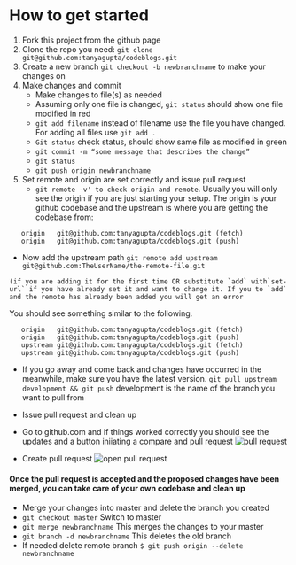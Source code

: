 # How to get started
1. Fork this project from the github page
1. Clone the repo you need: `git clone git@github.com:tanyagupta/codeblogs.git`
1. Create a new branch `git checkout -b newbranchname` to make your changes on
1.  Make changes and commit
    - Make changes to file(s) as needed 
    - Assuming only one file is changed, `git status` should show one file modified in red
    - `git add filename` instead of filename use the file you have changed. For adding all files use `git add .`
    - `Git status` check status, should show same file as modified in green
    - `git commit -m “some message that describes the change”`
    - `git status`
    - `git push origin newbranchname`
1. Set remote and origin are set correctly and issue pull request
   - `git remote -v' to check origin and remote`. Usually you will only see the origin if you are just starting your setup. The origin is your github codebase and the upstream is where you are getting the codebase from: 

```
   origin	git@github.com:tanyagupta/codeblogs.git (fetch)
   origin	git@github.com:tanyagupta/codeblogs.git (push)
``` 
   - Now add the upstream path
    `git remote add upstream git@github.com:TheUserName/the-remote-file.git` 
    
    (if you are adding it for the first time OR substitute `add` with`set-url` if you have already set it and want to change it. If you to `add` and the remote has already been added you will get an error

You should see something similar to the following. 

```
   origin	git@github.com:tanyagupta/codeblogs.git (fetch)
   origin	git@github.com:tanyagupta/codeblogs.git (push)
   upstream	git@github.com:tanyagupta/codeblogs.git (fetch)
   upstream	git@github.com:tanyagupta/codeblogs.git (push)
``` 
   - If you go away and come back and changes have occurred in the meanwhile, make sure you have the latest version. `git pull upstream development && git push` development is the name of the branch you want to pull from

   - Issue pull request and clean up
   - Go to github.com and if things worked correctly you should see the updates and a button iniiating a compare and pull request ![pull request](https://github.com/tanyagupta/tanyagupta.github.io/blob/master/images/pull_request.png?raw=true) 
   - Create pull request ![open pull request](https://github.com/tanyagupta/tanyagupta.github.io/blob/master/images/openpullrequest.png?raw=true)


#### Once the pull request is accepted and the proposed changes have been merged, you can take care of your own codebase and clean up

   - Merge your changes into master and delete the branch you created
   - `git checkout master` Switch to master
   - `git merge newbranchname` This merges the changes to your master
   - `git branch -d newbranchname` This deletes the old branch
   - If needed delete remote branch `$ git push origin --delete newbranchname`
